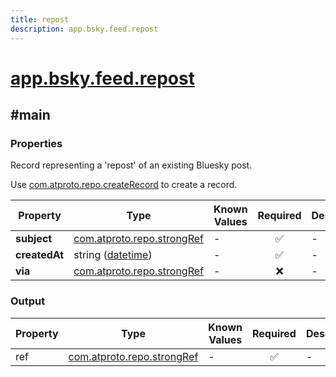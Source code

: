 ```yaml
---
title: repost
description: app.bsky.feed.repost
---
```


# [app.bsky.feed.repost](https://github.com/myConsciousness/atproto.dart/blob/main/lexicons/app/bsky/feed/repost.json)

## #main

### Properties

Record representing a 'repost' of an existing Bluesky post.

Use [com.atproto.repo.createRecord](../../../../lexicons/com/atproto/repo/createRecord.md#main) to create a record.

| Property | Type | Known Values | Required | Description |
| --- | --- | --- | :---: | --- |
| **subject** | [com.atproto.repo.strongRef](../../../../lexicons/com/atproto/repo/strongRef.md#main) | - | ✅ | - |
| **createdAt** | string ([datetime](https://atproto.com/specs/lexicon#datetime)) | - | ✅ | - |
| **via** | [com.atproto.repo.strongRef](../../../../lexicons/com/atproto/repo/strongRef.md#main) | - | ❌ | - |

### Output

| Property | Type | Known Values | Required | Description |
| --- | --- | --- | :---: | --- |
| ref | [com.atproto.repo.strongRef](../../../../lexicons/com/atproto/repo/strongRef.md#main) | - | ✅ | - |
